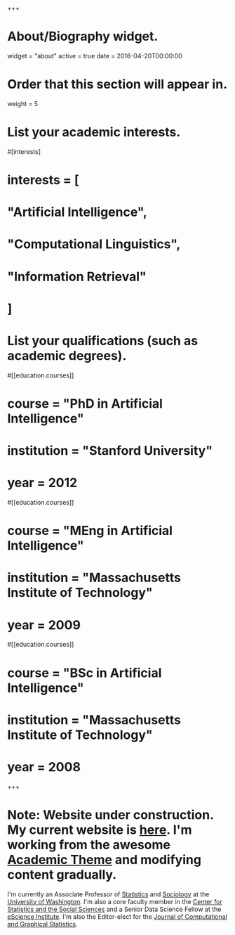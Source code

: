 +++
# About/Biography widget.
widget = "about"
active = true
date = 2016-04-20T00:00:00

# Order that this section will appear in.
weight = 5

# List your academic interests.
#[interests]
#  interests = [
#    "Artificial Intelligence",
#    "Computational Linguistics",
#    "Information Retrieval"
#  ]

# List your qualifications (such as academic degrees).
#[[education.courses]]
#  course = "PhD in Artificial Intelligence"
#  institution = "Stanford University"
#  year = 2012

#[[education.courses]]
#  course = "MEng in Artificial Intelligence"
#  institution = "Massachusetts Institute of Technology"
#  year = 2009

#[[education.courses]]
#  course = "BSc in Artificial Intelligence"
#  institution = "Massachusetts Institute of Technology"
#  year = 2008
 
+++

# Note: Website under construction.  My current website is [here](http://www.stat.washington.edu/~tylermc).  I'm working from the awesome [Academic Theme](https://sourcethemes.com/academic/) and modifying content gradually.

I'm currently an Associate Professor of [Statistics](http://www.stat.washington.edu/) and [Sociology](https://soc.washington.edu/) at the [University of Washington](http://www.uw.edu).  I'm also a core faculty member in the [Center for Statistics and the Social Sciences](http://csss.washington.edu/) and a Senior Data Science Fellow at the [eScience Institute](http://escience.washington.edu/).  I'm also the Editor-elect for the [Journal of Computational and Graphical Statistics](https://www.tandfonline.com/toc/ucgs20/current).

